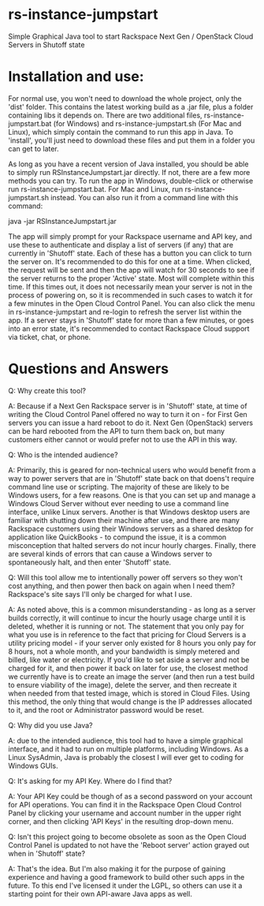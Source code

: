 rs-instance-jumpstart
=====================

Simple Graphical Java tool to start Rackspace Next Gen / OpenStack Cloud Servers in Shutoff state

# Installation and use:

For normal use, you won't need to download the whole project, only the 'dist' folder. This contains
the latest working build as a .jar file, plus a folder containing libs it depends on. There are
two additional files, rs-instance-jumpstart.bat (for Windows) and rs-instance-jumpstart.sh (For Mac
and Linux), which simply contain the command to run this app in Java. To 'install', you'll just need
to download these files and put them in a folder you can get to later.

As long as you have a recent version of Java installed, you should be able to simply run
RSInstanceJumpstart.jar directly. If not, there are a few more methods you can try. To run the app
in Windows, double-click or otherwise run rs-instance-jumpstart.bat. For Mac and Linux, run
rs-instance-jumpstart.sh instead. You can also run it from a command line with this command:

java -jar RSInstanceJumpstart.jar

The app will simply prompt for your Rackspace username and API key, and use these to authenticate
and display a list of servers (if any) that are currently in 'Shutoff' state. Each of these has a
button you can click to turn the server on. It's recommended to do this for one at a time. When
clicked, the request will be sent and then the app will watch for 30 seconds to see if the server
returns to the proper 'Active' state. Most will complete within this time. If this times out, it
does not necessarily mean your server is not in the process of powering on, so it is recommended in
such cases to watch it for a few minutes in the Open Cloud Control Panel. You can also click the
menu in rs-instance-jumpstart and re-login to refresh the server list within the app. If a server
stays in 'Shutoff' state for more than a few minutes, or goes into an error state, it's recommended
to contact Rackspace Cloud support via ticket, chat, or phone.

# Questions and Answers

Q: Why create this tool?

A: Because if a Next Gen Rackspace server is in 'Shutoff' state, at time of writing the Cloud Control
Panel offered no way to turn it on - for First Gen servers you can issue a hard reboot to do it. Next
Gen (OpenStack) servers can be hard rebooted from the API to turn them back on, but many customers
either cannot or would prefer not to use the API in this way.

Q: Who is the intended audience?

A: Primarily, this is geared for non-technical users who would benefit from a way to power servers
that are in 'Shutoff' state back on that doens't require command line use or scripting. The majority
of these are likely to be Windows users, for a few reasons. One is that you can set up and manage
a Windows Cloud Server without ever needing to use a command line interface, unlike Linux servers.
Another is that Windows desktop users are familiar with shutting down their machine after use, and there
are many Rackspace customers using their Windows servers as a shared desktop for application like
QuickBooks - to compund the issue, it is a common misconception that halted servers do not incur
hourly charges. Finally, there are several kinds of errors that can cause a Windows server to
spontaneously halt, and then enter 'Shutoff' state.

Q: Will this tool allow me to intentionally power off servers so they won't cost anything, and then
power then back on again when I need them? Rackspace's site says I'll only be charged for what I
use.

A: As noted above, this is a common misunderstanding - as long as a server builds correctly, it will
continue to incur the hourly usage charge until it is deleted, whether it is running or not. The
statement that you only pay for what you use is in reference to the fact that pricing for Cloud
Servers is a utility pricing model - if your server only existed for 8 hours you only pay for
8 hours, not a whole month, and your bandwidth is simply metered and billed, like water or
electricity. If you'd like to set aside a server and not be charged for it, and then power it back
on later for use, the closest method we currently have is to create an image the server (and then
run a test build to ensure viability of the image), delete the server, and then recreate it when
needed from that tested image, which is stored in Cloud Files. Using this method, the only thing
that would change is the IP addresses allocated to it, and the root or Administrator password would
be reset.

Q: Why did you use Java?

A: due to the intended audience, this tool had to have a simple graphical interface, and it had to
run on multiple platforms, including Windows. As a Linux SysAdmin, Java is probably the closest I
will ever get to coding for Windows GUIs.

Q: It's asking for my API Key. Where do I find that?

A: Your API Key could be though of as a second password on your account for API operations. You can
find it in the Rackspace Open Cloud Control Panel by clicking your username and account number in
the upper right corner, and then clicking 'API Keys' in the resulting drop-down menu.

Q: Isn't this project going to become obsolete as soon as the Open Cloud Control Panel is updated
to not have the 'Reboot server' action grayed out when in 'Shutoff' state?

A: That's the idea. But I'm also making it for the purpose of gaining experience and having a good
framework to build other such apps in the future. To this end I've licensed it under the LGPL,
so others can use it a starting point for their own API-aware Java apps as well.
